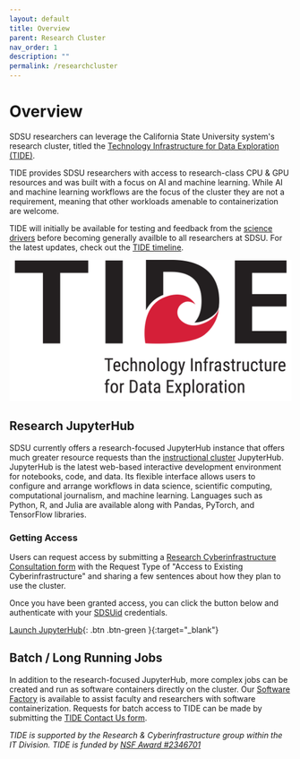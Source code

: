 ```yaml
---
layout: default
title: Overview
parent: Research Cluster
nav_order: 1
description: ""
permalink: /researchcluster
---
```


# Overview
SDSU researchers can leverage the California State University system's research cluster, titled the [Technology Infrastructure for Data Exploration (TIDE)](https://tide.sdsu.edu/).

TIDE provides SDSU researchers with access to research-class CPU & GPU resources and was built with a focus on AI and machine learning.
While AI and machine learning workflows are the focus of the cluster they are not a requirement, meaning that other workloads amenable to containerization are welcome.

TIDE will initially be available for testing and feedback from the [science drivers](https://tide.sdsu.edu/science-drivers/#sdsu) before becoming generally availble to all researchers at SDSU.
For the latest updates, check out the [TIDE timeline](https://tide.sdsu.edu/timeline/).

![Tech Logo](/images/researchcluster/tide_logo_large.png)

## Research JupyterHub
SDSU currently offers a research-focused JupyterHub instance that offers much greater resource requests than the [instructional cluster](/instructionalcluster) JupyterHub.
JupyterHub is the latest web-based interactive development environment for notebooks, code, and data. 
Its flexible interface allows users to configure and arrange workflows in data science, scientific computing, computational journalism, and machine learning. 
Languages such as Python, R, and Julia are available along with Pandas, PyTorch, and TensorFlow libraries.

### Getting Access
Users can request access by submitting a [Research Cyberinfrastructure Consultation form](https://sdsu.service-now.com/sp?id=sc_cat_item&sys_id=029639611bb825505764fd1b1e4bcb3a&sysparm_category=29ac153fdbbf4c9024094672399619e9) with the Request Type of "Access to Existing Cyberinfrastructure" and sharing a few sentences about how they plan to use the cluster.

Once you have been granted access, you can click the button below and authenticate with your [SDSUid](https://it.sdsu.edu/sdsuid) credentials.

[Launch JupyterHub](https://jupyterhub-research.sdsu.edu){: .btn .btn-green }{:target="_blank"}

## Batch / Long Running Jobs
In addition to the research-focused JupyterHub, more complex jobs can be created and run as software containers directly on the cluster.
Our [Software Factory](/softwarefactory) is available to assist faculty and researchers with software containerization. 
Requests for batch access to TIDE can be made by submitting the [TIDE Contact Us form](https://tide.sdsu.edu/contact/).

*TIDE is supported by the Research & Cyberinfrastructure group within the IT Division. TIDE is funded by [NSF Award #2346701](https://www.nsf.gov/awardsearch/showAward?AWD_ID=2346701)*

